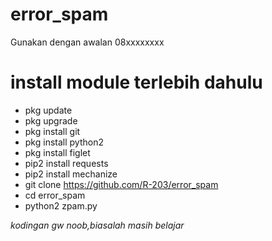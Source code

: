 # error_spam
  Gunakan dengan awalan 08xxxxxxxx
# install module terlebih dahulu
* pkg update
* pkg upgrade
* pkg install git
* pkg install python2
* pkg install figlet
* pip2 install requests
* pip2 install mechanize
* git clone https://github.com/R-203/error_spam
* cd error_spam
* python2 zpam.py

*kodingan gw noob,biasalah masih belajar*
